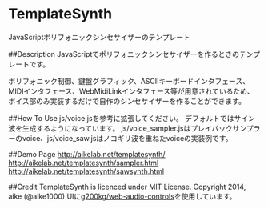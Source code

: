 TemplateSynth
====
JavaScriptポリフォニックシンセサイザーのテンプレート

##Description
JavaScriptでポリフォニックシンセサイザーを作るときのテンプレートです。

ポリフォニック制御、鍵盤グラフィック、ASCIIキーボードインタフェース、MIDIインタフェース、WebMidiLinkインタフェース等が用意されているため、ボイス部のみ実装するだけで自作のシンセサイザーを作ることができます。

##How To Use
js/voice.jsを参考に拡張してください。
デフォルトではサイン波を生成するようになっています。
js/voice_sampler.jsはプレイバックサンプラーのvoice、js/voice_saw.jsはノコギリ波を重ねたvoiceの実装例です。

##Demo Page
http://aikelab.net/templatesynth/
http://aikelab.net/templatesynth/sampler.html
http://aikelab.net/templatesynth/sawsynth.html

##Credit
TemplateSynth is licenced under MIT License. Copyright 2014, aike (@aike1000)
UIに[g200kg/web-audio-controls](https://github.com/g200kg/webaudio-controls)を使用しています。
